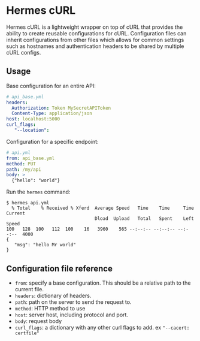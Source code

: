 # Hermes cURL

Hermes cURL is a lightweight wrapper on top of cURL that provides the ability to create reusable configurations for cURL. Configuration files can inherit configurations from other files which allows for common settings such as hostnames and authentication headers to be shared by multiple cURL configs.

## Usage

Base configuration for an entire API:

```yaml
# api_base.yml
headers:
  Authorization: Token MySecretAPIToken
  Content-Type: application/json
host: localhost:5000
curl_flags:
   "--location":
```

Configuration for a specific endpoint:

```yaml
# api.yml
from: api_base.yml
method: PUT
path: /my/api
body: >
  {"hello": "world"}
```

Run the `hermes` command:

```
$ hermes api.yml
  % Total    % Received % Xferd  Average Speed   Time    Time     Time  Current
                                 Dload  Upload   Total   Spent    Left  Speed
100   128  100   112  100    16   3960    565 --:--:-- --:--:-- --:--:--  4000
{
   "msg": "hello Mr world"
}
```

## Configuration file reference

- `from`: specify a base configuration. This should be a relative path to the current file.
- `headers`: dictionary of headers.
- `path`: path on the server to send the request to.
- `method`: HTTP method to use
- `host`: server host, including protocol and port.
- `body`: request body
- `curl_flags`: a dictionary with any other curl flags to add. ex `"--cacert: certfile"`
